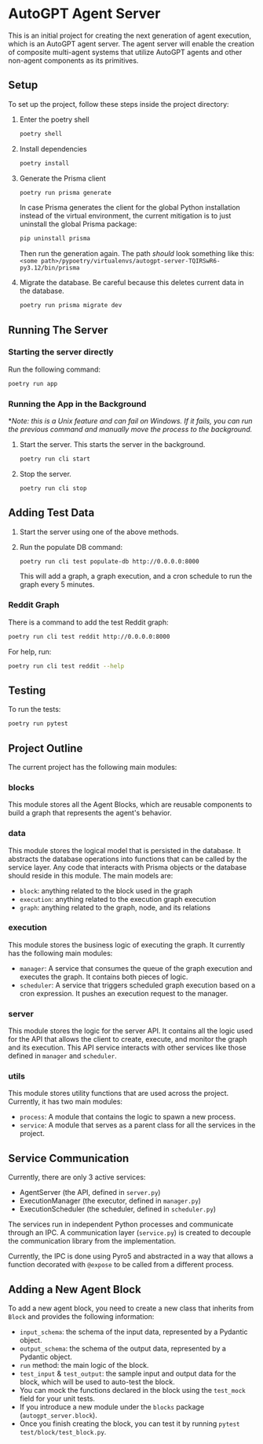 # AutoGPT Agent Server 

This is an initial project for creating the next generation of agent execution, which is an AutoGPT agent server.
The agent server will enable the creation of composite multi-agent systems that utilize AutoGPT agents and other non-agent components as its primitives.

## Setup

To set up the project, follow these steps inside the project directory:

1. Enter the poetry shell

   ```sh
   poetry shell
   ```
   
2. Install dependencies

   ```sh
   poetry install
   ```
   
3. Generate the Prisma client

   ```sh
   poetry run prisma generate
   ```
   
   In case Prisma generates the client for the global Python installation instead of the virtual environment, the current mitigation is to just uninstall the global Prisma package:

   ```sh
   pip uninstall prisma
   ```
   
   Then run the generation again. The path *should* look something like this:  
   `<some path>/pypoetry/virtualenvs/autogpt-server-TQIRSwR6-py3.12/bin/prisma`

4. Migrate the database. Be careful because this deletes current data in the database.

   ```sh
   poetry run prisma migrate dev
   ```
   
## Running The Server

### Starting the server directly

Run the following command:

```sh
poetry run app
```

### Running the App in the Background

**Note: this is a Unix feature and can fail on Windows. If it fails, you can run the previous command and manually move the process to the background.*  

1. Start the server. This starts the server in the background.

   ```sh
   poetry run cli start
   ```
   
2. Stop the server.

   ```sh
   poetry run cli stop
   ```
   
## Adding Test Data

1. Start the server using one of the above methods.

2. Run the populate DB command:

   ```sh
   poetry run cli test populate-db http://0.0.0.0:8000
   ```
   
   This will add a graph, a graph execution, and a cron schedule to run the graph every 5 minutes.

### Reddit Graph

There is a command to add the test Reddit graph:

```sh
poetry run cli test reddit http://0.0.0.0:8000
```

For help, run:

```sh
poetry run cli test reddit --help
```

## Testing

To run the tests:

```sh
poetry run pytest
```

## Project Outline

The current project has the following main modules:

### **blocks**

This module stores all the Agent Blocks, which are reusable components to build a graph that represents the agent's behavior.

### **data**

This module stores the logical model that is persisted in the database.
It abstracts the database operations into functions that can be called by the service layer.
Any code that interacts with Prisma objects or the database should reside in this module.
The main models are:
* `block`: anything related to the block used in the graph
* `execution`: anything related to the execution graph execution
* `graph`: anything related to the graph, node, and its relations

### **execution**

This module stores the business logic of executing the graph.
It currently has the following main modules:
* `manager`: A service that consumes the queue of the graph execution and executes the graph. It contains both pieces of logic.
* `scheduler`: A service that triggers scheduled graph execution based on a cron expression. It pushes an execution request to the manager.

### **server**

This module stores the logic for the server API.
It contains all the logic used for the API that allows the client to create, execute, and monitor the graph and its execution.
This API service interacts with other services like those defined in `manager` and `scheduler`.

### **utils**

This module stores utility functions that are used across the project.
Currently, it has two main modules:
* `process`: A module that contains the logic to spawn a new process.
* `service`: A module that serves as a parent class for all the services in the project.

## Service Communication

Currently, there are only 3 active services:

- AgentServer (the API, defined in `server.py`)
- ExecutionManager (the executor, defined in `manager.py`)
- ExecutionScheduler (the scheduler, defined in `scheduler.py`)

The services run in independent Python processes and communicate through an IPC.
A communication layer (`service.py`) is created to decouple the communication library from the implementation.

Currently, the IPC is done using Pyro5 and abstracted in a way that allows a function decorated with `@expose` to be called from a different process.

## Adding a New Agent Block

To add a new agent block, you need to create a new class that inherits from `Block` and provides the following information:
* `input_schema`: the schema of the input data, represented by a Pydantic object.
* `output_schema`: the schema of the output data, represented by a Pydantic object.
* `run` method: the main logic of the block.
* `test_input` & `test_output`: the sample input and output data for the block, which will be used to auto-test the block.
* You can mock the functions declared in the block using the `test_mock` field for your unit tests.
* If you introduce a new module under the `blocks` package (`autogpt_server.block`).
* Once you finish creating the block, you can test it by running `pytest test/block/test_block.py`.
